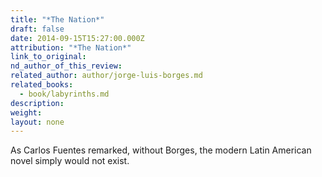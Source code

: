 ```yaml
---
title: "*The Nation*"
draft: false
date: 2014-09-15T15:27:00.000Z
attribution: "*The Nation*"
link_to_original:
nd_author_of_this_review:
related_author: author/jorge-luis-borges.md
related_books:
  - book/labyrinths.md
description:
weight:
layout: none
---
```

As Carlos Fuentes remarked, without Borges, the modern Latin American novel simply would not exist.

